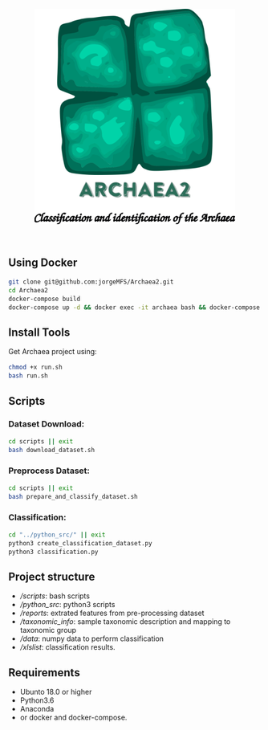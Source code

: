 <p align="center">
<img src="img/archaea2.png" alt="Archaea2" width="400" border="0" /></p>
<br>
<p align="center">
</p>

## Using Docker

```sh
git clone git@github.com:jorgeMFS/Archaea2.git
cd Archaea2
docker-compose build
docker-compose up -d && docker exec -it archaea bash && docker-compose down
```
## Install Tools
Get Archaea project using:
```bash
chmod +x run.sh
bash run.sh 
```


## Scripts

### Dataset Download: 
```bash
cd scripts || exit
bash download_dataset.sh
```
### Preprocess Dataset: 
```bash
cd scripts || exit
bash prepare_and_classify_dataset.sh
```
### Classification: 
```bash
cd "../python_src/" || exit
python3 create_classification_dataset.py
python3 classification.py
```
## Project structure
* */scripts*: bash scripts
* */python_src*: python3 scripts
* */reports*: extrated features from pre-processing dataset
* */taxonomic_info*: sample taxonomic description and mapping to taxonomic group  
* */data*: numpy data to perform classification
* */xlslist*: classification results.

## Requirements
- Ubunto 18.0 or higher
- Python3.6
- Anaconda
- or docker and docker-compose.
